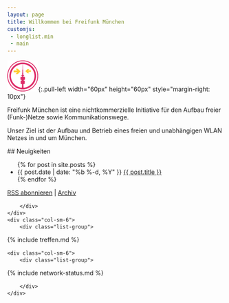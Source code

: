 ```yaml
---
layout: page
title: Willkommen bei Freifunk München
customjs:
 - longlist.min
 - main
---
```


![Logo Freifunk München](/assets/mobilewikilogo.png){:.pull-left width="60px" height="60px" style="margin-right: 10px"}

Freifunk München ist eine nichtkommerzielle Initiative für den Aufbau freier (Funk-)Netze sowie Kommunikationswege.

Unser Ziel ist der Aufbau und Betrieb eines freien und unabhängigen WLAN Netzes in und um München.

<div class="row">
    <div class="col-sm-6">
        <div class="list-group">

<div class="panel-heading" markdown="1">
## Neuigkeiten

<ul id="posts" class="posts">
{% for post in site.posts %}
  <li>
    <span class="post-date">{{ post.date | date: "%b %-d, %Y" }}</span>
    <a class="post-link" href="{{ post.url | prepend: site.baseurl }}">{{ post.title }}</a>
  </li>
{% endfor %}
</ul>

<p class="rss-subscribe"><a href="{{ "/feed.xml" | prepend: site.baseurl }}">RSS abonnieren</a> | <a href="{{ "/archiv" | prepend: site.baseurl }}">Archiv</a></p>
</div>

        </div>
    </div>
    <div class="col-sm-6">
        <div class="list-group">

<div class="panel-heading" markdown="1">
{% include treffen.md %}
</div>
        </div>
    </div>

    <div class="col-sm-6">
        <div class="list-group">

<div class="panel-heading" markdown="1">
{% include network-status.md %}
</div>

        </div>
    </div>

</div>

